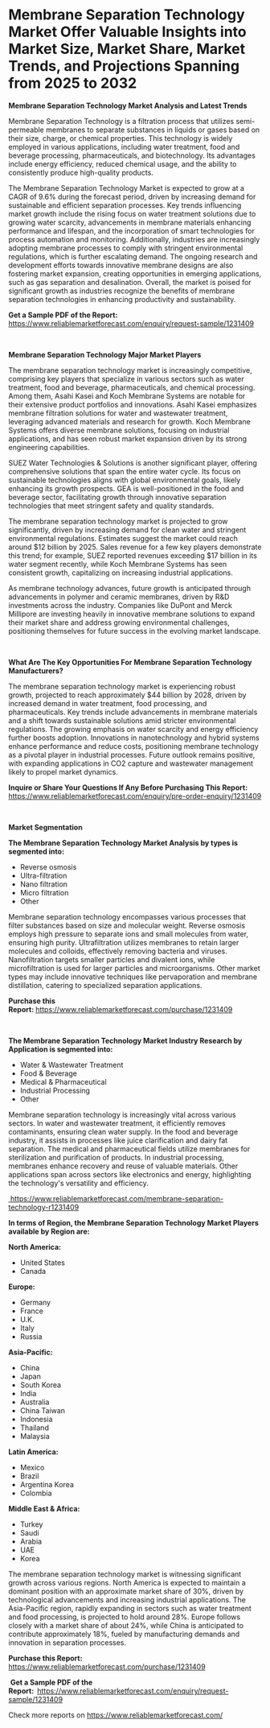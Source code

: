 <p><h1>Membrane Separation Technology Market Offer Valuable Insights into Market Size, Market Share, Market Trends, and Projections Spanning from 2025 to 2032</h1></p><p><strong>Membrane Separation Technology Market Analysis and Latest Trends</strong></p>
<p><p>Membrane Separation Technology is a filtration process that utilizes semi-permeable membranes to separate substances in liquids or gases based on their size, charge, or chemical properties. This technology is widely employed in various applications, including water treatment, food and beverage processing, pharmaceuticals, and biotechnology. Its advantages include energy efficiency, reduced chemical usage, and the ability to consistently produce high-quality products.</p><p>The Membrane Separation Technology Market is expected to grow at a CAGR of 9.6% during the forecast period, driven by increasing demand for sustainable and efficient separation processes. Key trends influencing market growth include the rising focus on water treatment solutions due to growing water scarcity, advancements in membrane materials enhancing performance and lifespan, and the incorporation of smart technologies for process automation and monitoring. Additionally, industries are increasingly adopting membrane processes to comply with stringent environmental regulations, which is further escalating demand. The ongoing research and development efforts towards innovative membrane designs are also fostering market expansion, creating opportunities in emerging applications, such as gas separation and desalination. Overall, the market is poised for significant growth as industries recognize the benefits of membrane separation technologies in enhancing productivity and sustainability.</p></p>
<p><strong>Get a Sample PDF of the Report:&nbsp;</strong> <a href="https://www.reliablemarketforecast.com/enquiry/request-sample/1231409?utm_campaign=2296&utm_medium=2&utm_source=Github&utm_content=ia&utm_term=23022025&utm_id=membrane-separation-technology">https://www.reliablemarketforecast.com/enquiry/request-sample/1231409</a></p>
<p>&nbsp;</p>
<p><strong>Membrane Separation Technology Major Market Players</strong></p>
<p><p>The membrane separation technology market is increasingly competitive, comprising key players that specialize in various sectors such as water treatment, food and beverage, pharmaceuticals, and chemical processing. Among them, Asahi Kasei and Koch Membrane Systems are notable for their extensive product portfolios and innovations. Asahi Kasei emphasizes membrane filtration solutions for water and wastewater treatment, leveraging advanced materials and research for growth. Koch Membrane Systems offers diverse membrane solutions, focusing on industrial applications, and has seen robust market expansion driven by its strong engineering capabilities.</p><p>SUEZ Water Technologies & Solutions is another significant player, offering comprehensive solutions that span the entire water cycle. Its focus on sustainable technologies aligns with global environmental goals, likely enhancing its growth prospects. GEA is well-positioned in the food and beverage sector, facilitating growth through innovative separation technologies that meet stringent safety and quality standards.</p><p>The membrane separation technology market is projected to grow significantly, driven by increasing demand for clean water and stringent environmental regulations. Estimates suggest the market could reach around $12 billion by 2025. Sales revenue for a few key players demonstrate this trend; for example, SUEZ reported revenues exceeding $17 billion in its water segment recently, while Koch Membrane Systems has seen consistent growth, capitalizing on increasing industrial applications.</p><p>As membrane technology advances, future growth is anticipated through advancements in polymer and ceramic membranes, driven by R&D investments across the industry. Companies like DuPont and Merck Millipore are investing heavily in innovative membrane solutions to expand their market share and address growing environmental challenges, positioning themselves for future success in the evolving market landscape.</p></p>
<p>&nbsp;</p>
<p><strong>What Are The Key Opportunities For Membrane Separation Technology Manufacturers?</strong></p>
<p><p>The membrane separation technology market is experiencing robust growth, projected to reach approximately $44 billion by 2028, driven by increased demand in water treatment, food processing, and pharmaceuticals. Key trends include advancements in membrane materials and a shift towards sustainable solutions amid stricter environmental regulations. The growing emphasis on water scarcity and energy efficiency further boosts adoption. Innovations in nanotechnology and hybrid systems enhance performance and reduce costs, positioning membrane technology as a pivotal player in industrial processes. Future outlook remains positive, with expanding applications in CO2 capture and wastewater management likely to propel market dynamics.</p></p>
<p><strong>Inquire or Share Your Questions If Any Before Purchasing This Report:</strong> <a href="https://www.reliablemarketforecast.com/enquiry/pre-order-enquiry/1231409?utm_campaign=2296&utm_medium=2&utm_source=Github&utm_content=ia&utm_term=23022025&utm_id=membrane-separation-technology">https://www.reliablemarketforecast.com/enquiry/pre-order-enquiry/1231409</a></p>
<p>&nbsp;</p>
<p><strong>Market Segmentation</strong></p>
<p><strong>The Membrane Separation Technology Market Analysis by types is segmented into:</strong></p>
<p><ul><li>Reverse osmosis</li><li>Ultra-filtration</li><li>Nano filtration</li><li>Micro filtration</li><li>Other</li></ul></p>
<p><p>Membrane separation technology encompasses various processes that filter substances based on size and molecular weight. Reverse osmosis employs high pressure to separate ions and small molecules from water, ensuring high purity. Ultrafiltration utilizes membranes to retain larger molecules and colloids, effectively removing bacteria and viruses. Nanofiltration targets smaller particles and divalent ions, while microfiltration is used for larger particles and microorganisms. Other market types may include innovative techniques like pervaporation and membrane distillation, catering to specialized separation applications.</p></p>
<p><strong>Purchase this Report:&nbsp;</strong><a href="https://www.reliablemarketforecast.com/purchase/1231409?utm_campaign=2296&utm_medium=2&utm_source=Github&utm_content=ia&utm_term=23022025&utm_id=membrane-separation-technology">https://www.reliablemarketforecast.com/purchase/1231409</a></p>
<p>&nbsp;</p>
<p><strong>The Membrane Separation Technology Market Industry Research by Application is segmented into:</strong></p>
<p><ul><li>Water & Wastewater Treatment</li><li>Food & Beverage</li><li>Medical & Pharmaceutical</li><li>Industrial Processing</li><li>Other</li></ul></p>
<p><p>Membrane separation technology is increasingly vital across various sectors. In water and wastewater treatment, it efficiently removes contaminants, ensuring clean water supply. In the food and beverage industry, it assists in processes like juice clarification and dairy fat separation. The medical and pharmaceutical fields utilize membranes for sterilization and purification of products. In industrial processing, membranes enhance recovery and reuse of valuable materials. Other applications span across sectors like electronics and energy, highlighting the technology's versatility and efficiency.</p></p>
<p><a href="https://www.reliablemarketforecast.com/membrane-separation-technology-r1231409?utm_campaign=2296&utm_medium=2&utm_source=Github&utm_content=ia&utm_term=23022025&utm_id=membrane-separation-technology">&nbsp;https://www.reliablemarketforecast.com/membrane-separation-technology-r1231409</a></p>
<p><strong>In terms of Region, the Membrane Separation Technology Market Players available by Region are:</strong></p>
<p>
    <p> <strong> North America: </strong>
        <ul>
            <li>United States</li>
            <li>Canada</li>
        </ul>
        </p> 
    <p> <strong> Europe: </strong>
        <ul>
            <li>Germany</li>
            <li>France</li>
            <li>U.K.</li>
            <li>Italy</li>
            <li>Russia</li>
        </ul>
        </p> 
    <p> <strong> Asia-Pacific: </strong>
        <ul>
            <li>China</li>
            <li>Japan</li>
            <li>South Korea</li>
            <li>India</li>
            <li>Australia</li>
            <li>China Taiwan</li>
            <li>Indonesia</li>
            <li>Thailand</li>
            <li>Malaysia</li>
        </ul>
        </p> 
    <p> <strong> Latin America: </strong>
        <ul>
            <li>Mexico</li>
            <li>Brazil</li>
            <li>Argentina Korea</li>
            <li>Colombia</li>
        </ul>
        </p> 
    <p> <strong> Middle East & Africa: </strong>
        <ul>
            <li>Turkey</li>
            <li>Saudi</li>
            <li>Arabia</li>
            <li>UAE</li>
            <li>Korea</li>
        </ul>
    </p>
    </p>
<p><p>The membrane separation technology market is witnessing significant growth across various regions. North America is expected to maintain a dominant position with an approximate market share of 30%, driven by technological advancements and increasing industrial applications. The Asia-Pacific region, rapidly expanding in sectors such as water treatment and food processing, is projected to hold around 28%. Europe follows closely with a market share of about 24%, while China is anticipated to contribute approximately 18%, fueled by manufacturing demands and innovation in separation processes.</p></p>
<p><strong>Purchase this Report: </strong><a href="https://www.reliablemarketforecast.com/purchase/1231409?utm_campaign=2296&utm_medium=2&utm_source=Github&utm_content=ia&utm_term=23022025&utm_id=membrane-separation-technology">https://www.reliablemarketforecast.com/purchase/1231409</a></p>
<p>&nbsp;<strong>Get a Sample PDF of the Report:&nbsp;&nbsp;</strong><a href="https://www.reliablemarketforecast.com/enquiry/request-sample/1231409?utm_campaign=2296&utm_medium=2&utm_source=Github&utm_content=ia&utm_term=23022025&utm_id=membrane-separation-technology">https://www.reliablemarketforecast.com/enquiry/request-sample/1231409</a></p>
<p><strong></strong></p>
<p>Check more reports on <a href="https://www.reliablemarketforecast.com/?utm_campaign=2296&utm_medium=2&utm_source=Github&utm_content=ia&utm_term=23022025&utm_id=membrane-separation-technology">https://www.reliablemarketforecast.com/</a></p>